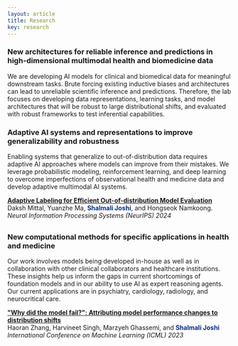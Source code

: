 ```yaml
---
layout: article
title: Research
key: research
---
```



<style>
  .publication {
    display: flex;
    margin-bottom: 30px;
  }

  .publication img {
    width: 500px;
    margin-right: 20px;
    border-radius: 10px;
  }

  .publication .text {
    flex: 1;
  }

  @media (max-width: 800px) {
    .publication {
      flex-direction: column;
    }

    .publication img {
      margin-right: 0;
      margin-bottom: 10px;
      border-radius: 10px;
    }
  }
</style>

<h3>New architectures for reliable inference and predictions in high-dimensional multimodal health and biomedicine data</h3>

We are developing AI models for clinical and biomedical data for meaningful downstream tasks. Brute forcing existing inductive biases and architectures can lead to unreliable scientific inference and predictions. Therefore, the lab focuses on developing data representations, learning tasks, and model architectures that will be robust to large distributional shifts, and evaluated with robust frameworks to test inferential capabilities.<br>


<h3>Adaptive AI systems and representations to improve generalizability and robustness</h3>

Enabling systems that generalize to out-of-distribution data requires adaptive AI approaches where models can improve from their mistakes. We leverage probabilistic modeling, reinforcement learning, and deep learning to overcome imperfections of observational health and medicine data and develop adaptive multimodal AI systems.<br>

<div class="publication">
  <!--img src="assets/images/joshi_aaai_2024.png" alt="Publication Image 1" /-->
  <div class="text">
    <a href="https://openreview.net/pdf?id=uuQQwrjMzb" target="_blank"><strong>Adaptive Labeling for Efficient Out-of-distribution Model Evaluation</strong></a><br>
    Daksh Mittal, Yuanzhe Ma, <strong><span style="color: #003087;">Shalmali Joshi</span></strong>, and Hongseok Namkoong.<br>
    <i>Neural Information Processing Systems (NeurIPS) 2024</i><br>
  </div>
</div>

<h3>New computational methods for specific applications in health and medicine</h3>

Our work involves models being developed in-house as well as in collaboration with other clinical collaborators and healthcare institutions. These insights help us inform the gaps in current shortcomings of foundation models and in our ability to use AI as expert reasoning agents. Our current applications are in psychiatry, cardiology, radiology, and neurocritical care.<br>


<div class="publication">
  <div class="text">
    <a href="https://proceedings.mlr.press/v202/zhang23ai/zhang23ai.pdf" target="_blank">
      <strong>"Why did the model fail?": Attributing model performance changes to distribution shifts</strong>
    </a><br>
    Haoran Zhang, Harvineet Singh, Marzyeh Ghassemi, and <strong><span style="color: #003087;">Shalmali Joshi</span></strong><br>
    <i>International Conference on Machine Learning (ICML) 2023</i><br>
  </div>
</div>